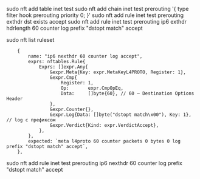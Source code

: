 sudo nft add table inet test
sudo nft add chain inet test prerouting '{ type filter hook prerouting priority 0; }'
sudo nft add rule inet test prerouting exthdr dst exists accept
sudo nft add rule inet test prerouting ip6 exthdr hdrlength 60 counter log prefix "dstopt match" accept


sudo nft list ruleset




        {
            name: "ip6 nexthdr 60 counter log accept",
            exprs: nftables.Rule{
                Exprs: []expr.Any{
                    &expr.Meta{Key: expr.MetaKeyL4PROTO, Register: 1},
                    &expr.Cmp{
                        Register: 1,
                        Op:       expr.CmpOpEq,
                        Data:     []byte{60}, // 60 — Destination Options Header
                    },
                    &expr.Counter{},
                    &expr.Log{Data: []byte("dstopt match\x00"), Key: 1}, // log с префиксом
                    &expr.Verdict{Kind: expr.VerdictAccept},
                },
            },
            expected: `meta l4proto 60 counter packets 0 bytes 0 log prefix "dstopt match" accept`,
        },




sudo nft add rule inet test prerouting ip6 nexthdr 60 counter log prefix "dstopt match" accept













